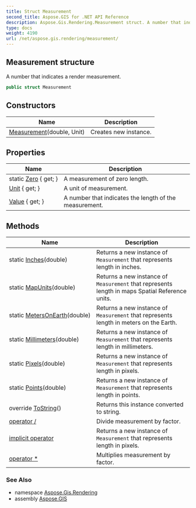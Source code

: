 ```yaml
---
title: Struct Measurement
second_title: Aspose.GIS for .NET API Reference
description: Aspose.Gis.Rendering.Measurement struct. A number that indicates a render measurement
type: docs
weight: 4190
url: /net/aspose.gis.rendering/measurement/
---
```

## Measurement structure

A number that indicates a render measurement.

```csharp
public struct Measurement
```

## Constructors

| Name | Description |
| --- | --- |
| [Measurement](measurement/)(double, Unit) | Creates new instance. |

## Properties

| Name | Description |
| --- | --- |
| static [Zero](../../aspose.gis.rendering/measurement/zero/) { get; } | A measurement of zero length. |
| [Unit](../../aspose.gis.rendering/measurement/unit/) { get; } | A unit of measurement. |
| [Value](../../aspose.gis.rendering/measurement/value/) { get; } | A number that indicates the length of the measurement. |

## Methods

| Name | Description |
| --- | --- |
| static [Inches](../../aspose.gis.rendering/measurement/inches/)(double) | Returns a new instance of `Measurement` that represents length in inches. |
| static [MapUnits](../../aspose.gis.rendering/measurement/mapunits/)(double) | Returns a new instance of `Measurement` that represents length in maps Spatial Reference units. |
| static [MetersOnEarth](../../aspose.gis.rendering/measurement/metersonearth/)(double) | Returns a new instance of `Measurement` that represents length in meters on the Earth. |
| static [Millimeters](../../aspose.gis.rendering/measurement/millimeters/)(double) | Returns a new instance of `Measurement` that represents length in millimeters. |
| static [Pixels](../../aspose.gis.rendering/measurement/pixels/)(double) | Returns a new instance of `Measurement` that represents length in pixels. |
| static [Points](../../aspose.gis.rendering/measurement/points/)(double) | Returns a new instance of `Measurement` that represents length in points. |
| override [ToString](../../aspose.gis.rendering/measurement/tostring/)() | Returns this instance converted to string. |
| [operator /](../../aspose.gis.rendering/measurement/op_division/) | Divide measurement by factor. |
| [implicit operator](../../aspose.gis.rendering/measurement/op_implicit/) | Returns a new instance of `Measurement` that represents length in pixels. |
| [operator *](../../aspose.gis.rendering/measurement/op_multiply/) | Multiplies measurement by factor. |

### See Also

* namespace [Aspose.Gis.Rendering](../../aspose.gis.rendering/)
* assembly [Aspose.GIS](../../)


